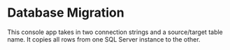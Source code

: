 # Database Migration

This console app takes in two connection strings and a source/target table name. It copies all rows from one SQL Server instance to the other.
